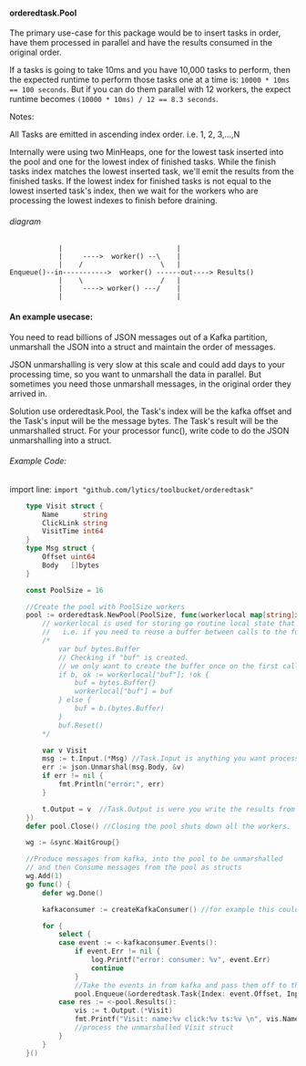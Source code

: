 #### orderedtask.Pool 

The primary use-case for this package would be to insert tasks in order, have them
processed in parallel and have the results consumed in the original order.  

If a tasks is going to take 10ms and you have 10,000 tasks to perform, then the expected runtime
to perform those tasks one at a time is: `10000 * 10ms == 100 seconds`.  But if you can do them 
parallel with 12 workers, the expect runtime becomes `(10000 * 10ms) / 12 == 8.3 seconds`.

Notes: 

All Tasks are emitted in ascending index order.   i.e. 1, 2, 3,...,N

Internally were using two MinHeaps, one for the lowest task inserted into the pool and 
one for the lowest index of finished tasks.  While the finish tasks index matches the
lowest inserted task, we'll emit the results from the finished tasks.  If the lowest
index for finished tasks is not equal to the lowest inserted task's index, then we wait for
the workers who are processing the lowest indexes to finish before draining.

###### diagram 

```
	        |                            |
	        |     ---->  worker() --\    |
	        |    /                   \   |
Enqueue()--in----------->  worker() ------out----> Results()
	        |    \                   /   |
	        |     ----> worker() ---/    |
	        |                            |
```



#### An example usecase:

You need to read billions of JSON messages out of a Kafka partition, unmarshall the JSON
into a struct and maintain the order of messages.

JSON unmarshalling is very slow at this scale and could add days to your processing time, so you want
to unmarshall the data in parallel.  But sometimes you need those unmarshall messages, in the
original order they arrived in.

Solution use orderedtask.Pool, the Task's index will be the kafka offset and the Task's input
will be the message bytes.   The Task's result will be the unmarshalled struct.  For your
processor func(),  write code to do the JSON unmarshalling into a struct.


###### Example Code:
import line: `import "github.com/lytics/toolbucket/orderedtask"`


```go
	type Visit struct {
		Name      string
		ClickLink string
		VisitTime int64
	}
	type Msg struct {
		Offset uint64
		Body   []bytes
	}

	const PoolSize = 16

	//Create the pool with PoolSize workers
	pool := orderedtask.NewPool(PoolSize, func(workerlocal map[string]interface{}, t *orderedtask.Task) {
		// workerlocal is used for storing go routine local state that isn't shared between workers.
		//   i.e. if you need to reuse a buffer between calls to the function. 
		/*
			var buf bytes.Buffer
			// Checking if "buf" is created.
			// we only want to create the buffer once on the first call to this worker!
			if b, ok := workerlocal["buf"]; !ok { 
				buf = bytes.Buffer{}
				workerlocal["buf"] = buf
			} else {
				buf = b.(bytes.Buffer)
			}
			buf.Reset()
		*/

		var v Visit
		msg := t.Input.(*Msg) //Task.Input is anything you want processed in the pull.
		err := json.Unmarshal(msg.Body, &v)
		if err != nil {
			fmt.Println("error:", err)
		}

		t.Output = v  //Task.Output is were you write the results from the task.
	})
	defer pool.Close() //Closing the pool shuts down all the workers.

	wg := &sync.WaitGroup{}

	//Produce messages from kafka, into the pool to be unmarshalled
	// and then Consume messages from the pool as structs
	wg.Add(1)
	go func() {
		defer wg.Done()

		kafkaconsumer := createKafkaConsumer() //for example this could be a https://github.com/Shopify/sarama consumer, reading messages from kafka8.

		for {
			select {
			case event := <-kafkaconsumer.Events():
				if event.Err != nil {
					log.Printf("error: consumer: %v", event.Err)
					continue
				}
				//Take the events in from kafka and pass them off to the pool to be unmarshal'ed
				pool.Enqueue(&orderedtask.Task{Index: event.Offset, Input: &Msg{event.Offset, event.Message}})
			case res := <-pool.Results():
				vis := t.Output.(*Visit)
				fmt.Printf("Visit: name:%v click:%v ts:%v \n", vis.Name, vis.ClickLink, vis.VisitTime)
				//process the unmarshalled Visit struct
			}
		}
	}()
```






